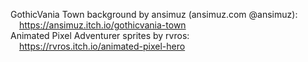 GothicVania Town background by ansimuz (ansimuz.com @ansimuz):</br>
&emsp;https://ansimuz.itch.io/gothicvania-town
</br>
Animated Pixel Adventurer sprites by rvros:</br>
&emsp;https://rvros.itch.io/animated-pixel-hero

